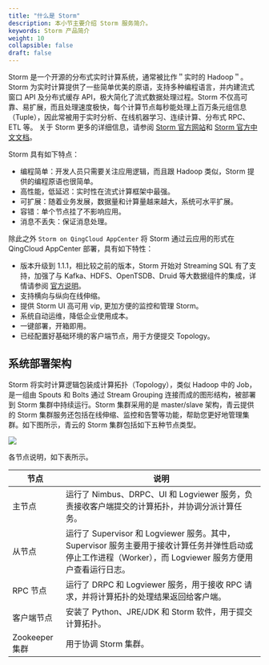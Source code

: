 ```yaml
---
title: "什么是 Storm"
description: 本小节主要介绍 Storm 服务简介。 
keywords: Storm 产品简介
weight: 10
collapsible: false
draft: false
---
```


Storm 是一个开源的分布式实时计算系统，通常被比作＂实时的 Hadoop＂。Storm 为实时计算提供了一些简单优美的原语，支持多种编程语言，并内建流式窗口 API 及分布式缓存 API，极大简化了流式数据处理过程。Storm 不仅高可靠、易扩展，而且处理速度极快，每个计算节点每秒能处理上百万条元组信息（Tuple），因此常被用于实时分析、在线机器学习、连续计算、分布式 RPC、ETL 等。 关于 Storm 更多的详细信息，请参阅 [Storm 官方网站](http://storm.apache.org/)和 [Storm 官方中文文档](http://storm.apachecn.org/releases/cn/1.1.0/)。

Storm 具有如下特点：

- 编程简单：开发人员只需要关注应用逻辑，而且跟 Hadoop 类似，Storm 提供的编程原语也很简单。
- 高性能，低延迟：实时性在流式计算框架中最强。
- 可扩展：随着业务发展，数据量和计算量越来越大，系统可水平扩展。
- 容错：单个节点挂了不影响应用。
- 消息不丢失：保证消息处理。

除此之外 `Storm on QingCloud AppCenter` 将 Storm 通过云应用的形式在 QingCloud AppCenter 部署，具有如下特性：

- 版本升级到 1.1.1，相比较之前的版本，Storm 开始对 Streaming SQL 有了支持，加强了与 Kafka、HDFS、OpenTSDB、Druid 等大数据组件的集成，详情请参阅 [官方说明](http://storm.apache.org/2017/03/29/storm110-released.html)。
- 支持横向与纵向在线伸缩。
- 提供 Storm UI 高可用 vip, 更加方便的监控和管理 Storm。
- 系统自动运维，降低企业使用成本。
- 一键部署，开箱即用。
- 已经配置好基础环境的客户端节点，用于方便提交 Topology。

## 系统部署架构

Storm 将实时计算逻辑包装成计算拓扑（Topology），类似 Hadoop 中的 Job，是一组由 Spouts 和 Bolts 通过 Stream Grouping 连接而成的图形结构，被部署到 Storm 集群中持续运行。Storm 集群采用的是 master/slave 架构，青云提供的 Storm 集群服务还包括在线伸缩、监控和告警等功能，帮助您更好地管理集群。如下图所示，青云的 Storm 集群包括如下五种节点类型。

![](../../_images/storm_architecture.png)

各节点说明，如下表所示。

| 节点           | 说明                                                         |
| -------------- | ------------------------------------------------------------ |
| 主节点         | 运行了 Nimbus、DRPC、UI 和 Logviewer 服务，负责接收客户端提交的计算拓扑，并协调分派计算任务。 |
| 从节点         | 运行了 Supervisor 和 Logviewer 服务。其中，Supervisor 服务主要用于接收计算任务并弹性启动或停止工作进程（Worker），而 Logviewer 服务方便用户查看运行日志。 |
| RPC 节点       | 运行了 DRPC 和 Logviewer 服务，用于接收 RPC 请求，并将计算拓扑的处理结果返回给客户端。 |
| 客户端节点     | 安装了 Python、JRE/JDK 和 Storm 软件，用于提交计算拓扑。     |
| Zookeeper 集群 | 用于协调 Storm 集群。                                        |
